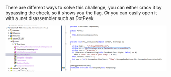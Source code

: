 There are different ways to solve this challenge, you can either crack it by bypassing the check, so it shows you the flag.
Or you can easily open it with a .net disassembler such as DotPeek

![](images/exe.png)
